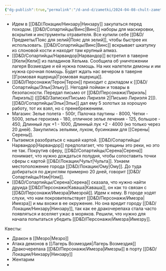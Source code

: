 ```yaml
---
{"dg-publish":true,"permalink":"/d-and-d/zametki/2024-04-08-chult-zametki-o-sessii/","created":"2024-04-08T20:35:29.153+03:00","updated":"2024-04-09T00:27:38.168+03:00"}
---
```


- Идем в [[D&D/Локации/Нинзару\|Нинзару]] закупаться перед походом. [[D&D/Сопартийцы/Винс\|Винс]] наборы для маскировки, вскрытия и инструменты отравителя. Все купили себе [[D&D/Предметы/Пояс для зелий\|Пояс для зелий]], чтобы быстрее их использовать. [[D&D/Сопартийцы/Винс\|Винс]] вскрывает шкатулку из слоновой кости и находит там крупный алмаз. 
- [[D&D/Сопартийцы/Нарвандор\|Нарвандор]] встретил в таверне [[Кели\|Кели]] из паладинов Хельма. Сообщила об уничтожении лагеря Возмездие и ей нужна помощь. На них налетели демоны и им нужна срочная помощь. Будет ждать нас вечером в таверне [[Громовая ящерица\|Громовая ящерица]]. 
- [[D&D/Персонажи/Терон\|Терон]] приходит с докладом к [[D&D/Сопартийцы/Эльк\|Эльку]]. Негодяй пойман и товары в безопасности. Передал письмо от [[D&D/Персонажи/Лириэль\|Лириэль]] ([[D&D/Записки/Письмо Лириэля 2\|Письмо Лириэля 2]]). [[D&D/Сопартийцы/Эльк\|Эльк]] дал ему 5 золотых за хорошую работу, тот их взял, но с пренебрежением. 
- Магазин: Зелье полета - 500г, Палочка паутины - 8000, Четки - 5000, зелье героизма - 180, отличное зелье лечения - 125, большое - 450, Длинный лук +1 - 1000, Длинный лук +2 - 4000 (но только через 20 дней). Закупились зельями, луком, бусинками для [[Серены\|Серены]].
- Пытаемся разобраться с нашей картой. [[D&D/Сопартийцы/Нарвандор\|Нарвандор]] предполагает, что трещины это реки, но это не так. Покрутив сферу, [[D&D/Сопартийцы/Серена\|Серена]] понимает, что нужно дождаться полудня, чтобы сопоставить точки сферы с картой [[D&D/Локации/Чульт\|Чульта]]. Узнаем местоположение города [[D&D/Локации/Ому\|Ому]]. До туда добираться по джунглям примерно 20 дней, говорит [[D&D/Сопартийцы/Нэм\|Нэм]]. 
- [[D&D/Сопартийцы/Серена\|Серена]] сказала, что нужно найти друида [[D&D/Персонажи/Каваша\|Каваша]], он как то связан с [[D&D/Персонажи/Имезра\|Имезрой]]. Идем к нему. В городе ходят слухи, что нам покровительствует [[D&D/Персонажи/Имезра\|Имезра]] и мы вхожи в ее окружение. Но она вредит городу [[D&D/Локации/Нинзару\|Нинзару]], так как ее дракочерепаха стала часто появляться и вселяет ужас в моряков. Решили, что нужно для начала попытаться убедить [[D&D/Персонажи/Имезра\|Имезру]].

Квесты:
- Дракон в [[Мезро\|Мезро]]
- Атака демонов в [[Лагерь Возмездия\|Лагерь Возмездия]]
- Дракочерепаха [[D&D/Персонажи/Имезра\|Имезры]] в порту [[D&D/Локации/Нинзару\|Нинзару]]
- Жентарим
- 